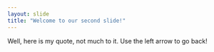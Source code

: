 ```yaml
---
layout: slide
title: "Welcome to our second slide!"
---
```

Well, here is my quote, not much to it.
Use the left arrow to go back!
